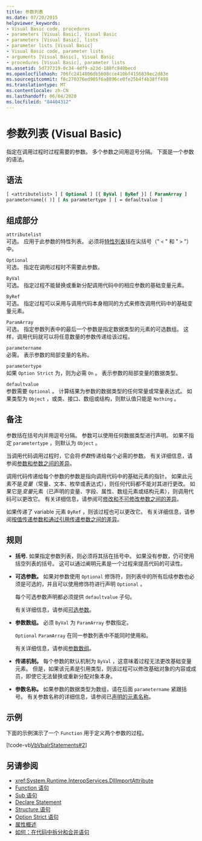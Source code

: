 ```yaml
---
title: 参数列表
ms.date: 07/20/2015
helpviewer_keywords:
- Visual Basic code, procedures
- parameters [Visual Basic], Visual Basic
- parameters [Visual Basic], lists
- parameter lists [Visual Basic]
- Visual Basic code, parameter lists
- arguments [Visual Basic], Visual Basic
- procedures [Visual Basic], parameter lists
ms.assetid: 5d737319-0c34-4df9-a23d-188fc840becd
ms.openlocfilehash: 706fc2414806db5608cce410bf4156839ec2d83e
ms.sourcegitcommit: f8c270376ed905f6a8896ce0fe25b4f4b38ff498
ms.translationtype: MT
ms.contentlocale: zh-CN
ms.lasthandoff: 06/04/2020
ms.locfileid: "84404312"
---
```

# <a name="parameter-list-visual-basic"></a>参数列表 (Visual Basic)

指定在调用过程时过程需要的参数。 多个参数之间用逗号分隔。 下面是一个参数的语法。

## <a name="syntax"></a>语法

```vb
[ <attributelist> ] [ Optional ] [{ ByVal | ByRef }] [ ParamArray ]
parametername[( )] [ As parametertype ] [ = defaultvalue ]
```

## <a name="parts"></a>组成部分

`attributelist`  
可选。 应用于此参数的特性列表。 必须将[特性列表](attribute-list.md)括在尖括号（" `<` " 和 " `>` "）中。

`Optional`  
可选。 指定在调用过程时不需要此参数。

`ByVal`  
可选。 指定过程不能替换或重新分配调用代码中的相应参数的基础变量元素。

`ByRef`  
可选。 指定过程可以采用与调用代码本身相同的方式来修改调用代码中的基础变量元素。

`ParamArray`  
可选。 指定参数列表中的最后一个参数是指定数据类型的元素的可选数组。 这样，调用代码就可以将任意数量的参数传递给该过程。

`parametername`  
必需。 表示参数的局部变量的名称。

`parametertype`  
如果 `Option Strict` 为，则为必需 `On` 。 表示参数的局部变量的数据类型。

`defaultvalue`  
参数需要 `Optional` 。 计算结果为参数的数据类型的任何常量或常量表达式。 如果类型为 `Object` ，或类、接口、数组或结构，则默认值只能是 `Nothing` 。

## <a name="remarks"></a>备注

参数括在括号内并用逗号分隔。 参数可以使用任何数据类型进行声明。 如果不指定 `parametertype` ，则默认为 `Object` 。

当调用代码调用过程时，它会将*参数*传递给每个必需的参数。 有关详细信息，请参阅[参数和参数之间的差异](../../programming-guide/language-features/procedures/differences-between-parameters-and-arguments.md)。

调用代码传递给每个参数的参数是指向调用代码中的基础元素的指针。 如果此元素不是*变量*（常量、文本、枚举或表达式），则任何代码都不能对其进行更改。 如果它是*变量*元素（已声明的变量、字段、属性、数组元素或结构元素），则调用代码可以更改它。 有关详细信息，请参阅可[修改和不可修改参数之间的差异](../../programming-guide/language-features/procedures/differences-between-modifiable-and-nonmodifiable-arguments.md)。

如果传递了 variable 元素 `ByRef` ，则该过程也可以更改它。 有关详细信息，请参阅[按值传递参数和通过引用传递参数之间的差异](../../programming-guide/language-features/procedures/differences-between-passing-an-argument-by-value-and-by-reference.md)。

## <a name="rules"></a>规则

- **括号.** 如果指定参数列表，则必须将其括在括号中。 如果没有参数，仍可使用括空列表的括号。 这可以通过阐明元素是一个过程来提高代码的可读性。

- **可选参数。** 如果对参数使用 `Optional` 修饰符，则列表中的所有后续参数也必须是可选的，并且可以使用修饰符进行声明 `Optional` 。

     每个可选参数声明都必须提供 `defaultvalue` 子句。

     有关详细信息，请参阅[可选参数](../../programming-guide/language-features/procedures/optional-parameters.md)。

- **参数数组。** 必须 `ByVal` 为 `ParamArray` 参数指定。

     `Optional` `ParamArray` 在同一参数列表中不能同时使用和。

     有关详细信息，请参阅[参数数组](../../programming-guide/language-features/procedures/parameter-arrays.md)。

- **传递机制。** 每个参数的默认机制为 `ByVal` ，这意味着过程无法更改基础变量元素。 但是，如果该元素是引用类型，则该过程可以修改基础对象的内容或成员，即使它无法替换或重新分配对象本身。

- **参数名称。** 如果参数的数据类型为数组，请在后面 `parametername` 紧跟括号。 有关参数名称的详细信息，请参阅已[声明的元素名称](../../programming-guide/language-features/declared-elements/declared-element-names.md)。

## <a name="example"></a>示例

下面的示例演示了一个 `Function` 用于定义两个参数的过程。

[!code-vb[VbVbalrStatements#2](~/samples/snippets/visualbasic/VS_Snippets_VBCSharp/VbVbalrStatements/VB/Class1.vb#2)]

## <a name="see-also"></a>另请参阅

- <xref:System.Runtime.InteropServices.DllImportAttribute>
- [Function 语句](function-statement.md)
- [Sub 语句](sub-statement.md)
- [Declare Statement](declare-statement.md)
- [Structure 语句](structure-statement.md)
- [Option Strict 语句](option-strict-statement.md)
- [属性概述](../../programming-guide/concepts/attributes/index.md)
- [如何：在代码中拆分和合并语句](../../programming-guide/program-structure/how-to-break-and-combine-statements-in-code.md)
